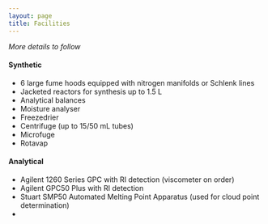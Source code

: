 ```yaml
---
layout: page
title: Facilities
---
```


*More details to follow*

#### Synthetic

* 6 large fume hoods equipped with nitrogen manifolds or Schlenk lines
* Jacketed reactors for synthesis up to 1.5 L
* Analytical balances
* Moisture analyser
* Freezedrier
* Centrifuge (up to 15/50 mL tubes)
* Microfuge
* Rotavap


#### Analytical

* Agilent 1260 Series GPC with RI detection (viscometer on order)
* Agilent GPC50 Plus with RI detection
* Stuart SMP50 Automated Melting Point Apparatus (used for cloud point determination)
*
